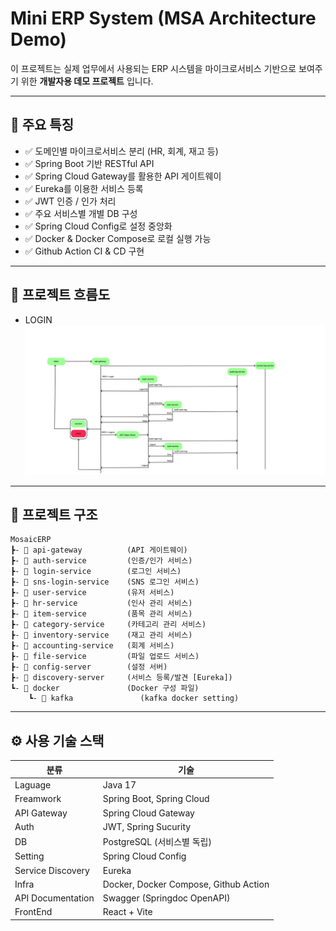 # Mini ERP System (MSA Architecture Demo)

이 프로젝트는 실제 업무에서 사용되는 ERP 시스템을 마이크로서비스 기반으로
보여주기 위한 **개발자용 데모 프로젝트** 입니다.

---

## 🚀 주요 특징

- ✅ 도메인별 마이크로서비스 분리 (HR, 회계, 재고 등)
- ✅ Spring Boot 기반 RESTful API
- ✅ Spring Cloud Gateway를 활용한 API 게이트웨이
- ✅ Eureka를 이용한 서비스 등록
- ✅ JWT 인증 / 인가 처리
- ✅ 주요 서비스별 개별 DB 구성
- ✅ Spring Cloud Config로 설정 중앙화
- ✅ Docker & Docker Compose로 로컬 실행 가능
- ✅ Github Action CI & CD 구현

---

## 📶 프로젝트 흐름도
- LOGIN
    ![image](/figma/login-process.png)


---


## 👜 프로젝트 구조

```
MosaicERP  
┣- 📂 api-gateway          (API 게이트웨이)  
┣- 📂 auth-service         (인증/인가 서비스)
┣- 📂 login-service        (로그인 서비스)
┣- 📂 sns-login-service    (SNS 로그인 서비스)
┣- 📂 user-service         (유저 서비스)    
┣- 📂 hr-service           (인사 관리 서비스)
┣- 📂 item-service         (품목 관리 서비스)
┣- 📂 category-service     (카테고리 관리 서비스)    
┣- 📂 inventory-service    (재고 관리 서비스)
┣- 📂 accounting-service   (회계 서비스)  
┣- 📂 file-service         (파일 업로드 서비스)  
┣- 📂 config-server        (설정 서버)  
┣- 📂 discovery-server     (서비스 등록/발견 [Eureka])  
┗- 📂 docker               (Docker 구성 파일)
    ┗- 📂 kafka               (kafka docker setting)
```

---

## ⚙️ 사용 기술 스택
| 분류                | 기술                                        |
|-------------------|-------------------------------------------|
| Laguage           | Java 17                                   |
| Freamwork         | Spring Boot, Spring Cloud |
| API Gateway       | Spring Cloud Gateway                      |
| Auth              | JWT, Spring Sucurity|
| DB                | PostgreSQL (서비스별 독립)|
| Setting           | Spring Cloud Config|
| Service Discovery | Eureka|
| Infra             | Docker, Docker Compose, Github Action|
| API Documentation | Swagger (Springdoc OpenAPI)|
| FrontEnd | React + Vite|